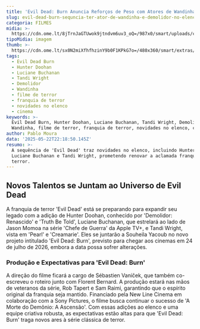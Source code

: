 ```yaml
---
title: 'Evil Dead: Burn Anuncia Reforços de Peso com Atores de Wandinha e Demolidor'
slug: evil-dead-burn-sequncia-ter-ator-de-wandinha-e-demolidor-no-elenco
categoria: FILMES
midia: >-
  https://cdn.ome.lt/8jTrnJaGTUwok9jtndvm6uv3_oQ=/987x0/smart/uploads/conteudo/fotos/Design_sem_nome24.png
tipoMidia: imagem
thumb: >-
  https://cdn.ome.lt/sx0N2miXfhfhzinY9b0F1KPkG7o=/480x360/smart/extras/conteudos/Design_sem_nome24.png
tags:
  - Evil Dead Burn
  - Hunter Doohan
  - Luciane Buchanan
  - Tandi Wright
  - Demolidor
  - Wandinha
  - filme de terror
  - franquia de terror
  - novidades no elenco
  - cinema
keywords: >-
  Evil Dead Burn, Hunter Doohan, Luciane Buchanan, Tandi Wright, Demolidor,
  Wandinha, filme de terror, franquia de terror, novidades no elenco, cinema
author: Pablo Moura
data: '2025-05-22T22:18:50.145Z'
resumo: >-
  A sequência de 'Evil Dead' traz novidades no elenco, incluindo Hunter Doohan,
  Luciane Buchanan e Tandi Wright, prometendo renovar a aclamada franquia de
  terror.
---
```


## Novos Talentos se Juntam ao Universo de Evil Dead

A franquia de terror 'Evil Dead' está se preparando para expandir seu legado com a adição de Hunter Doohan, conhecido por 'Demolidor: Renascido' e 'Truth Be Told', Luciane Buchanan, que estrelará ao lado de Jason Momoa na série 'Chefe de Guerra' da Apple TV+, e Tandi Wright, vista em 'Pearl' e 'Creamarie'. Eles se juntarão a Souheila Yacoub no novo projeto intitulado 'Evil Dead: Burn', previsto para chegar aos cinemas em 24 de julho de 2026, embora a data possa sofrer alterações.

### Produção e Expectativas para 'Evil Dead: Burn'

A direção do filme ficará a cargo de Sébastien Vaniček, que também co-escreveu o roteiro junto com Florent Bernard. A produção estará nas mãos de veteranos da série, Rob Tapert e Sam Raimi, garantindo que o espírito original da franquia seja mantido. Financiado pela New Line Cinema em colaboração com a Sony Pictures, o filme busca continuar o sucesso de 'A Morte do Demônio: A Ascensão'. Com essas adições ao elenco e uma equipe criativa robusta, as expectativas estão altas para que 'Evil Dead: Burn' traga novos ares à série clássica de terror.
